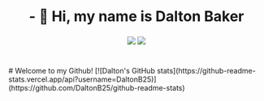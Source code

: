 <h1 align="center">- 👋 Hi, my name is Dalton Baker</h1>
<h3 align="center"> <a href="mailto:daltongetbaker@gmail.com"><img src="https://img.shields.io/badge/EMAIL-red?style=for-the-badge"></a>
<a href='#'><img src="https://img.shields.io/badge/RESUME-blue?style=for-the-badge"></a></h3>
<h1 align="center"></h1>
# Welcome to my Github!
[![Dalton's GitHub stats](https://github-readme-stats.vercel.app/api?username=DaltonB25)](https://github.com/DaltonB25/github-readme-stats)
